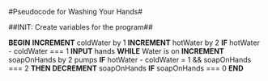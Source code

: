 #Pseudocode for Washing Your Hands#

##INIT: Create variables for the program##

**BEGIN**
 **INCREMENT** coldWater by 1
 **INCREMENT** hotWater by 2
 **IF** hotWater - coldWater === 1 **INPUT** hands
 **WHILE** Water is on **INCREMENT** soapOnHands by 2 pumps
 **IF** hotWater - coldWater = 1 && soapOnHands === 2 **THEN DECREMENT** soapOnHands
 **IF** soapOnHands === 0
**END**